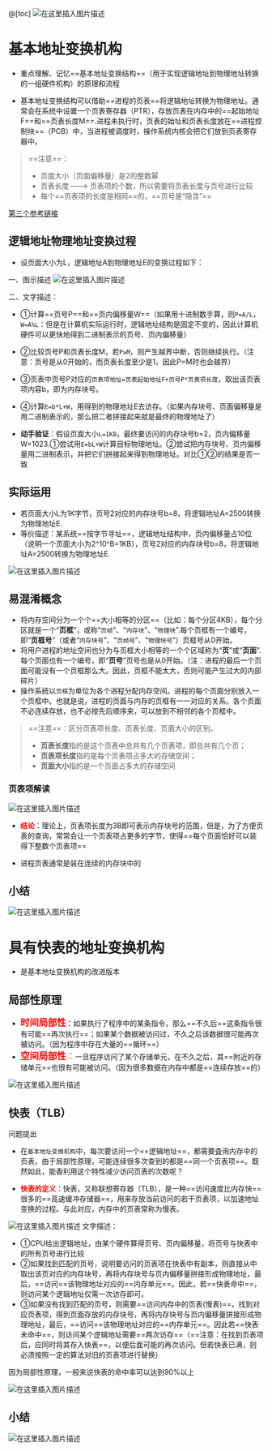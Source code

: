 ﻿
@[toc]
![在这里插入图片描述](https://img-blog.csdnimg.cn/20210711213805312.png?x-oss-process=image/watermark,type_ZmFuZ3poZW5naGVpdGk,shadow_10,text_aHR0cHM6Ly9ibG9nLmNzZG4ubmV0L1F1YW50dW1Zb3U=,size_16,color_FFFFFF,t_70)

# 基本地址变换机构
- 重点理解、记忆==基本地址变换结构==（用于实现逻辑地址到物理地址转换的一组硬件机构）的原理和流程

- 基本地址变换结构可以借助==进程的页表==将逻辑地址转换为物理地址。通常会在系统中设置一个页表寄存器（PTR），存放页表在内存中的==起始地址F==和==页表长度M==.进程未执行时，页表的始址和页表长度放在==进程控制块==（PCB）中，当进程被调度时，操作系统内核会把它们放到页表寄存器中。

>==注意==：
> - 页面大小（页面偏移量）是2的整数幂
> - 页表长度---> 页表项的个数，所以需要将页表长度与页号进行比较
> - 每个==页表项的长度是相同==的，==页号是“隐含”==

[第三个参考链接](https://blog.csdn.net/QuantumYou/article/details/118651568?spm=1001.2014.3001.5501)

## 逻辑地址物理地址变换过程
- 设页面大小为L，逻辑地址A到物理地址E的变换过程如下：

一、图示描述
![在这里插入图片描述](https://img-blog.csdnimg.cn/20210711214121989.png?x-oss-process=image/watermark,type_ZmFuZ3poZW5naGVpdGk,shadow_10,text_aHR0cHM6Ly9ibG9nLmNzZG4ubmV0L1F1YW50dW1Zb3U=,size_16,color_FFFFFF,t_70)

二、文字描述：
- ①计算==页号P==和==页内偏移量W==（如果用十进制数手算，则`P=A/L`，`W=A%L`：但是在计算机实际运行时，逻辑地址结构是固定不变的，因此计算机硬件可以更快地得到二进制表示的页号、页内偏移量）
- ②比较页号P和页表长度M，若`P≥M`，则产生越界中断，否则继续执行。（注意：页号是从0开始的，而页表长度至少是1，因此P=M时也会越界）
- ③页表中页号P对应的`页表项地址=页表起始地址F+页号P*页表项长度`，取出该页表项内容b，即为内存块号。
- ④计算`E=b*L+W`，用得到的物理地址E去访存。（如果内存块号、页面偏移量是用二进制表示的，那么把二者拼接起来就是最终的物理地址了）

- **动手验证**：假设页面大小`L=1KB`，最终要访问的内存块号b=2，页内偏移量W=1023.①尝试用`E=bL+W`计算目标物理地址。②尝试把内存块号、页内偏移量用二进制表示，并把它们拼接起来得到物理地址。对比①②的结果是否一致



## 实际运用
- 若页面大小L为1K字节，页号2对应的内存块号b=8，将逻辑地址A=2500转换为物理地址E.
- 等价描述：某系统==按字节寻址==，逻辑地址结构中，页内偏移量占10位（说明一个页面大小为2^10^B=1KB），页号2对应的内存块号b=8，将逻辑地址A=2500转换为物理地址E.

![在这里插入图片描述](https://img-blog.csdnimg.cn/20210711220338273.png?x-oss-process=image/watermark,type_ZmFuZ3poZW5naGVpdGk,shadow_10,text_aHR0cHM6Ly9ibG9nLmNzZG4ubmV0L1F1YW50dW1Zb3U=,size_16,color_FFFFFF,t_70)
## 易混淆概念
- 将内存空间分为一个个==大小相等的分区==（比如：每个分区4KB），每个分区就是一个“**页框**”，或称“`页帧`”、“`内存块`”、“`物理块`”.每个页框有一个编号，即“**页框号**”（或者“`内存块号`”、“`页帧号`”、“`物理块号`”）页框号从0开始。
- 将用户进程的地址空间也分为与页框大小相等的一个个区域称为“**页**”或“**页面**”.每个页面也有一个编号，即“**页号**”页号也是从0开始。（注：进程的最后一个页面可能没有一个页框那么大。因此，页框不能太大，否则可能产生过大的内部碎片）
- 操作系统以`页框`为单位为各个进程分配内存空间。进程的每个页面分别放入一个页框中。也就是说，进程的页面与内存的页框有一一对应的关系。各个页面不必连续存放，也不必按先后顺序来，可以放到不相邻的各个页框中。
> ==注意==：区分页表项长度、页表长度、页面大小的区别。
> - **页表长度**指的是这个页表中总共有几个页表项，即总共有几个页；
> - **页表项长度**指的是每个页表项占多大的存储空间；
> - **页面大小**指的是一个页面占多大的存储空间


### 页表项解读
![在这里插入图片描述](https://img-blog.csdnimg.cn/20210712101319226.png?x-oss-process=image/watermark,type_ZmFuZ3poZW5naGVpdGk,shadow_10,text_aHR0cHM6Ly9ibG9nLmNzZG4ubmV0L1F1YW50dW1Zb3U=,size_16,color_FFFFFF,t_70)
- <font color=red>**结论**</font>：理论上，页表项长度为3B即可表示内存块号的范围，但是，为了方便页表的查询，常常会让一个页表项占更多的字节，使得==每个页面恰好可以装得下整数个页表项==

- 进程页表通常是装在连续的内存块中的

## 小结
![在这里插入图片描述](https://img-blog.csdnimg.cn/20210712102651310.png?x-oss-process=image/watermark,type_ZmFuZ3poZW5naGVpdGk,shadow_10,text_aHR0cHM6Ly9ibG9nLmNzZG4ubmV0L1F1YW50dW1Zb3U=,size_16,color_FFFFFF,t_70)

# 具有快表的地址变换机构
- 是基本地址变换机构的改进版本
## 局部性原理
- <font color=red  size=4>**时间局部性**</font>：如果执行了程序中的某条指令，那么==不久后==这条指令很有可能==再次执行==；如果某个数据被访问过，不久之后该数据很可能再次被访问。（因为程序中存在大量的==循环==）
- <font color=red size=4>**空间局部性**：</font>一旦程序访问了某个存储单元，在不久之后，其==附近的存储单元==也很有可能被访问。（因为很多数据在内存中都是==连续存放==的）


![在这里插入图片描述](https://img-blog.csdnimg.cn/20210712110522792.png?x-oss-process=image/watermark,type_ZmFuZ3poZW5naGVpdGk,shadow_10,text_aHR0cHM6Ly9ibG9nLmNzZG4ubmV0L1F1YW50dW1Zb3U=,size_16,color_FFFFFF,t_70)
## 快表（TLB）
问题提出
- 在`基本地址变换机构`中，每次要访问一个==逻辑地址==，都需要査询内存中的页表。由于局部性原理，可能连续很多次查到的都是==同一个页表项==。既然如此，能香利用这个特性减少访问页表的次数呢？

- <font color=red>**快表的定义**</font>：快表，又称联想寄存器（TLB），是一种==访问速度比内存快==很多的==高速缓冲存储器==，用来存放当前访问的若干页表项，以加速地址变换的过程。与此对应，内存中的页表常称为慢表。

![在这里插入图片描述](https://img-blog.csdnimg.cn/20210712111801894.png?x-oss-process=image/watermark,type_ZmFuZ3poZW5naGVpdGk,shadow_10,text_aHR0cHM6Ly9ibG9nLmNzZG4ubmV0L1F1YW50dW1Zb3U=,size_16,color_FFFFFF,t_70)
文字描述：
- ①CPU给出逻辑地址，由某个硬件算得页号、页内偏移量，将页号与快表中的所有页号进行比较
- ②如果找到匹配的页号，说明要访问的页表项在快表中有副本，则直接从中取出该页对应的内存块号，再将内存块号与页内偏移量拼接形成物理地址，最后，==访问==该物理地址对应的==内存单元==。因此，若==快表命中==，则访问某个逻辑地址仅需一次访存即可。
- ③如果没有找到匹配的页号，则需要==访问内存中的页表(慢表)==，找到对应页表项，得到页面存放的内存块号，再将内存块号与页内偏移量拼接形成物理地址，最后，==访问==该物理地址对应的==内存单元==。因此若==快表未命中==，则访问某个逻辑地址需要==两次访存==（==注意：在找到页表项后，应同时将其存入快表==，以便后面可能的再次访问。但若快表已满，则必须按照一定的算法对旧的页表项进行替换）

因为局部性原理，一般来说快表的命中率可以达到90%以上


![在这里插入图片描述](https://img-blog.csdnimg.cn/20210712112503433.png?x-oss-process=image/watermark,type_ZmFuZ3poZW5naGVpdGk,shadow_10,text_aHR0cHM6Ly9ibG9nLmNzZG4ubmV0L1F1YW50dW1Zb3U=,size_16,color_FFFFFF,t_70)

## 小结
![在这里插入图片描述](https://img-blog.csdnimg.cn/20210712112619785.png?x-oss-process=image/watermark,type_ZmFuZ3poZW5naGVpdGk,shadow_10,text_aHR0cHM6Ly9ibG9nLmNzZG4ubmV0L1F1YW50dW1Zb3U=,size_16,color_FFFFFF,t_70)

